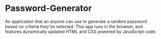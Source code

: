 # Password-Generator
An application that an anyone can use to generate a random password based on criteria they've selected. This app runs in the browser, and features dynamically updated HTML and CSS powered by JavaScript code.
